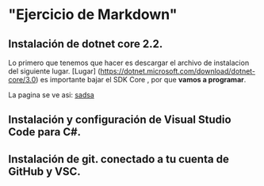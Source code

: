 
# "Ejercicio de Markdown"

## Instalación de dotnet core 2.2.
Lo primero que tenemos que hacer es
descargar el archivo de instalacion del siguiente lugar.
[Lugar] (https://dotnet.microsoft.com/download/dotnet-core/3.0)
es importante bajar el SDK Core , por que **vamos a programar**.

La pagina se ve asi:
[sadsa](./img/1)

## Instalación y configuración de Visual Studio Code para C#.


## Instalación de git. conectado a tu cuenta de GitHub y VSC.